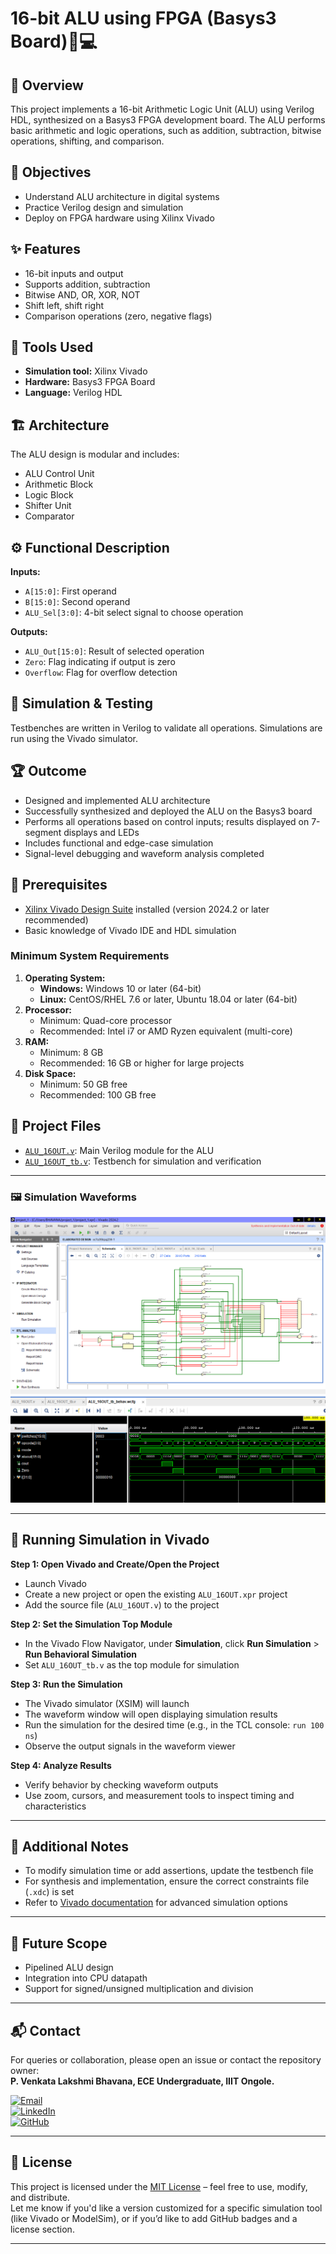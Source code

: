 # 16-bit ALU using FPGA (Basys3 Board)🔧💻

## 🧾 Overview
This project implements a 16-bit Arithmetic Logic Unit (ALU) using Verilog HDL, synthesized on a Basys3 FPGA development board. The ALU performs basic arithmetic and logic operations, such as addition, subtraction, bitwise operations, shifting, and comparison.

## 🎯 Objectives
- Understand ALU architecture in digital systems
- Practice Verilog design and simulation
- Deploy on FPGA hardware using Xilinx Vivado

## ✨ Features
- 16-bit inputs and output
- Supports addition, subtraction
- Bitwise AND, OR, XOR, NOT
- Shift left, shift right
- Comparison operations (zero, negative flags)

## 🧰 Tools Used
- **Simulation tool:** Xilinx Vivado
- **Hardware:** Basys3 FPGA Board
- **Language:** Verilog HDL

## 🏗️ Architecture
The ALU design is modular and includes:
- ALU Control Unit
- Arithmetic Block
- Logic Block
- Shifter Unit
- Comparator

## ⚙️ Functional Description
**Inputs:**
- `A[15:0]`: First operand
- `B[15:0]`: Second operand
- `ALU_Sel[3:0]`: 4-bit select signal to choose operation

**Outputs:**
- `ALU_Out[15:0]`: Result of selected operation
- `Zero`: Flag indicating if output is zero
- `Overflow`: Flag for overflow detection

## 🧪 Simulation & Testing
Testbenches are written in Verilog to validate all operations. 
Simulations are run using the Vivado simulator.

## 🏆 Outcome
- Designed and implemented ALU architecture
- Successfully synthesized and deployed the ALU on the Basys3 board
- Performs all operations based on control inputs; results displayed on 7-segment displays and LEDs
- Includes functional and edge-case simulation
- Signal-level debugging and waveform analysis completed

## 📝 Prerequisites
- [Xilinx Vivado Design Suite](https://www.xilinx.com/products/design-tools/vivado.html) installed (version 2024.2 or later recommended)
- Basic knowledge of Vivado IDE and HDL simulation

### Minimum System Requirements
1. **Operating System:**
   - **Windows:** Windows 10 or later (64-bit)
   - **Linux:** CentOS/RHEL 7.6 or later, Ubuntu 18.04 or later (64-bit)
2. **Processor:**
   - Minimum: Quad-core processor
   - Recommended: Intel i7 or AMD Ryzen equivalent (multi-core)
3. **RAM:**
   - Minimum: 8 GB
   - Recommended: 16 GB or higher for large projects
4. **Disk Space:**
   - Minimum: 50 GB free
   - Recommended: 100 GB free

## 📂 Project Files

- [`ALU_16OUT.v`](https://github.com/caprizz08/BHAVANA_8105/blob/main/16-bit-ALU/ALU_16OUT.v): Main Verilog module for the ALU
- [`ALU_16OUT_tb.v`](https://github.com/caprizz08/BHAVANA_8105/blob/main/16-bit-ALU/ALU_16OUT_tb.v): Testbench for simulation and verification

---

### 🖼️ Simulation Waveforms

![ALU MODE schematic](16-bit-ALU/ALU_MODE_schematic.png)  
![ALU mode simulation](16-bit-ALU/ALU_mode_simulation.png)

---

## 🚀 Running Simulation in Vivado

**Step 1: Open Vivado and Create/Open the Project**
- Launch Vivado
- Create a new project or open the existing `ALU_16OUT.xpr` project
- Add the source file (`ALU_16OUT.v`) to the project

**Step 2: Set the Simulation Top Module**
- In the Vivado Flow Navigator, under **Simulation**, click **Run Simulation** > **Run Behavioral Simulation**
- Set `ALU_16OUT_tb.v` as the top module for simulation

**Step 3: Run the Simulation**
- The Vivado simulator (XSIM) will launch
- The waveform window will open displaying simulation results
- Run the simulation for the desired time (e.g., in the TCL console: `run 100 ns`)
- Observe the output signals in the waveform viewer

**Step 4: Analyze Results**
- Verify behavior by checking waveform outputs
- Use zoom, cursors, and measurement tools to inspect timing and characteristics

---

## 📝 Additional Notes
- To modify simulation time or add assertions, update the testbench file
- For synthesis and implementation, ensure the correct constraints file (`.xdc`) is set
- Refer to [Vivado documentation](https://docs.xilinx.com/) for advanced simulation options

---

## 📌 Future Scope
- Pipelined ALU design
- Integration into CPU datapath
- Support for signed/unsigned multiplication and division

---

## 📬 Contact
For queries or collaboration, please open an issue or contact the repository owner:  
**P. Venkata Lakshmi Bhavana, ECE Undergraduate, IIIT Ongole.**

[![Email](https://img.shields.io/badge/Email-bhavanapuckakayala@gmail.com-blue?logo=gmail&logoColor=white)](mailto:bhavanapuckakayala@gmail.com)  
[![LinkedIn](https://img.shields.io/badge/LinkedIn-View_Profile-blue?logo=linkedin)](https://surl.li/cftmdh)  
[![GitHub](https://img.shields.io/badge/GitHub-caprizz08-181717?logo=github)](https://github.com/caprizz08)

---

## 📄 License
This project is licensed under the [MIT License](https://opensource.org/licenses/MIT) – feel free to use, modify, and distribute.  
Let me know if you'd like a version customized for a specific simulation tool (like Vivado or ModelSim), or if you’d like to add GitHub badges and a license section.

---
